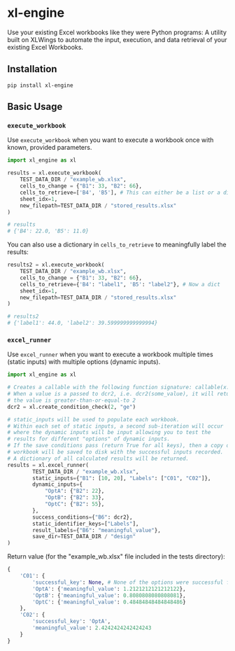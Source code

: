 # xl-engine
 Use your existing Excel workbooks like they were Python programs: A utility built on XLWings to automate the input, execution, and data retrieval of your existing Excel Workbooks. 


## Installation

`pip install xl-engine`

## Basic Usage

### `execute_workbook`

Use `execute_workbook` when you want to execute a workbook once with known, provided parameters.

```python
import xl_engine as xl

results = xl.execute_workbook(
    TEST_DATA_DIR / "example_wb.xlsx",
    cells_to_change = {"B1": 33, "B2": 66},
    cells_to_retrieve=['B4', 'B5'], # This can either be a list or a dict; see next example
    sheet_idx=1,
    new_filepath=TEST_DATA_DIR / "stored_results.xlsx"
)

# results
# {'B4': 22.0, 'B5': 11.0}
```

You can also use a dictionary in `cells_to_retrieve` to meaningfully label the results:

```python
results2 = xl.execute_workbook(
    TEST_DATA_DIR / "example_wb.xlsx",
    cells_to_change = {"B1": 33, "B2": 66},
    cells_to_retrieve={'B4': "label1", 'B5': "label2"}, # Now a dict
    sheet_idx=1,
    new_filepath=TEST_DATA_DIR / "stored_results.xlsx"
)

# results2
# {'label1': 44.0, 'label2': 39.599999999999994}
```

### `excel_runner`

Use `excel_runner` when you want to execute a workbook multiple times (static inputs) with multiple options (dynamic inputs).

```python
import xl_engine as xl

# Creates a callable with the following function signature: callable(x: float | int) -> bool:
# When a value is a passed to dcr2, i.e. dcr2(some_value), it will return True if
# the value is greater-than-or-equal-to 2
dcr2 = xl.create_condition_check(2, "ge")

# static_inputs will be used to populate each workbook.
# Within each set of static inputs, a second sub-iteration will occur
# where the dynamic inputs will be input allowing you to test the
# results for different "options" of dynamic inputs.
# If the save conditions pass (return True for all keys), then a copy of the
# workbook will be saved to disk with the successful inputs recorded.
# A dictionary of all calculated results will be returned.
results = xl.excel_runner(
        TEST_DATA_DIR / "example_wb.xlsx",
        static_inputs={"B1": [10, 20], "Labels": ["C01", "C02"]},
        dynamic_inputs={
            "OptA": {"B2": 22},
            "OptB": {"B2": 33},
            "OptC": {"B2": 55},
        },
        success_conditions={"B6": dcr2},
        static_identifier_keys=["Labels"],
        result_labels={"B6": "meaningful_value"},
        save_dir=TEST_DATA_DIR / "design"
)
```

Return value (for the "example_wb.xlsx" file included in the tests directory):

```python
{
    'C01': {
        'successful_key': None, # None of the options were successful for this case
        'OptA': {'meaningful_value': 1.2121212121212122}, 
        'OptB': {'meaningful_value': 0.8080808080808081}, 
        'OptC': {'meaningful_value': 0.48484848484848486}
    }, 
    'C02': {
        'successful_key': 'OptA', 
        'meaningful_value': 2.4242424242424243
    }
}
```